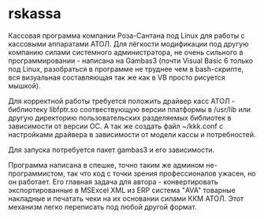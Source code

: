# rskassa
Кассовая программа компании Роза-Сантана под Linux для работы с кассовыми аппаратами АТОЛ. Для лёгкости модификации под другую компанию силами системного администратора, не очень сильного в программировании - написана на Gambas3 (почти Visual Basic 6 только под Linux, разобраться в программе не труднее чем в bash-скрипте, вся визуальная составляющая так же как в VB просто рисуется мышкой).

Для корректной работы требуется положить драйвер касс АТОЛ - библиотеку libfptr.so соотвествующую версии платформы в /usr/lib или другую директорию пользовательских разделяемых библиотек в зависимости от версии ОС. А так же создать файл ~/kkk.conf с настройками драйвера в зависимости от модели кассы и потребностей. 

Для запуска потребуется пакет gambas3 и его зависимости.

Программа написана в спешке, точно таким же админом не-программистом, так что код с точки зрения профессионалов ужасен, но он работает. Его главная задача для автора - конвертировать экспортированные в MSExcel XML из ERP система "AVA" товарные накладные и печатать чеки на их основании силами ККМ АТОЛ. Этот механизм легко переписать под любой другой формат.
